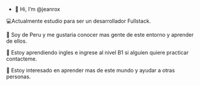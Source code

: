 - 👋 Hi, I’m @jeanrox
  
💻Actualmente estudio para ser un desarrollador Fullstack.

💎 Soy de Peru y me gustaria conocer mas gente de este entorno y aprender de ellos.

🚀 Estoy aprendiendo ingles e ingrese al nivel B1 si alguien quiere practicar contacteme.

👀 Estoy interesado en aprender mas de este mundo y ayudar a otras personas.

<!---
jeanrox/jeanrox is a ✨ special ✨ repository because its `README.md` (this file) appears on your GitHub profile.
You can click the Preview link to take a look at your changes.
--->

